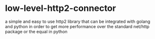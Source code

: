 # low-level-http2-connector
a simple and easy to use http2 library that can be integrated with golang and python in order to get more performance over the standard net/http package or the equal in python
